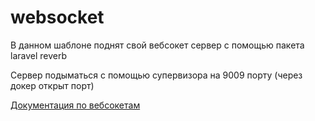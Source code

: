 # websocket

В данном шаблоне поднят свой вебсокет сервер с помощью пакета laravel reverb

Сервер подыматься с помощью супервизора на 9009 порту (через докер открыт порт)

[Документация по вебсокетам](https://laravel.com/docs/11.x/broadcasting)

